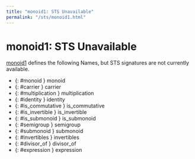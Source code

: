 ```yaml
---
title: "monoid1: STS Unavailable"
permalink: "/sts/monoid1.html"
---
```


# monoid1: STS Unavailable


[monoid1](/cd/monoid1)
defines the following Names, but STS signatures are not currently available.


 *  {: #monoid } monoid
 *  {: #carrier } carrier
 *  {: #multiplication } multiplication
 *  {: #identity } identity
 *  {: #is_commutative } is_commutative
 *  {: #is_invertible } is_invertible
 *  {: #is_submonoid } is_submonoid
 *  {: #semigroup } semigroup
 *  {: #submonoid } submonoid
 *  {: #invertibles  } invertibles 
 *  {: #divisor_of } divisor_of
 *  {: #expression } expression